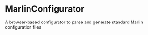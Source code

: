 # MarlinConfigurator
A browser-based configurator to parse and generate standard Marlin configuration files
